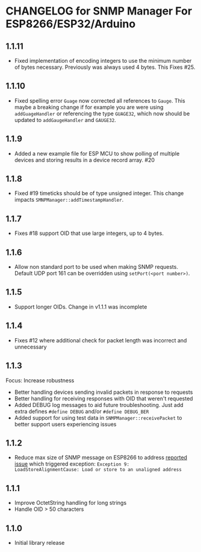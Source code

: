 # CHANGELOG for SNMP Manager For ESP8266/ESP32/Arduino

## 1.1.11

- Fixed implementation of encoding integers to use the minimum number of bytes necessary. Previously was always used 4 bytes. This Fixes #25.

## 1.1.10

- Fixed spelling error `Guage` now corrected all references to `Gauge`. This maybe a breaking change if for example you are were using `addGuageHandler` or referencing the type `GUAGE32`, which now should be updated to `addGaugeHandler` and `GAUGE32`.

## 1.1.9

- Added a new example file for ESP MCU to show polling of multiple devices and storing results in a device record array. #20
  
## 1.1.8

- Fixed #19 timeticks should be of type unsigned integer. This change impacts `SMNPManager::addTimestampHandler`.

## 1.1.7

- Fixes #18 support OID that use large integers, up to 4 bytes.

## 1.1.6

- Allow non standard port to be used when making SNMP requests. Default UDP port 161 can be overridden using `setPort(<port number>)`.

## 1.1.5

- Support longer OIDs. Change in v1.1.1 was incomplete

## 1.1.4

- Fixes #12 where additional check for packet length was incorrect and unnecessary

## 1.1.3

Focus: Increase robustness

- Better handling devices sending invalid packets in response to requests
- Better handling for receiving responses with OID that weren't requested
- Added DEBUG log messages to aid future troubleshooting. Just add extra defines `#define DEBUG` and/or `#define DEBUG_BER`
- Added support for using test data in `SNMPManager::receivePacket` to better support users experiencing issues

## 1.1.2

- Reduce max size of SNMP message on ESP8266 to address [reported issue](https://github.com/shortbloke/Broadband_Usage_Display/issues/4_) which triggered exception: `Exception 9: LoadStoreAlignmentCause: Load or store to an unaligned address`

## 1.1.1

- Improve OctetString handling for long strings
- Handle OID > 50 characters

## 1.1.0

- Initial library release

